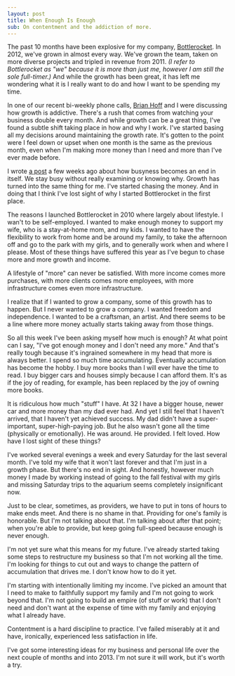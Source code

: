 ```yaml
---
layout: post
title: When Enough Is Enough
sub: On contentment and the addiction of more.
---
```


The past 10 months have been explosive for my company, [Bottlerocket](http://www.bottlerocketcreative.com). In 2012, we've grown in almost every way. We've grown the team, taken on more diverse projects and tripled in revenue from 2011. *(I refer to Bottlerocket as "we" because it is more than just me, however I am still the sole full-timer.)* And while the growth has been great, it has left me wondering what it is I really want to do and how I want to be spending my time. 

In one of our recent bi-weekly phone calls, [Brian Hoff](http://www.thedesigncubicle.com) and I were discussing how growth is addictive. There's a rush that comes from watching your business double every month. And while growth can be a great thing, I've found a subtle shift taking place in how and why I work. I've started basing all my decisions around maintaining the growth rate. It's gotten to the point were I feel down or upset when one month is the same as the previous month, even when I'm making more money than I need and more than I've ever made before. 

I wrote [a post](http://thegentlymad.com/2012/09/21/in-search-of-depth/) a few weeks ago about how busyness becomes an end in itself. We stay busy without really examining or knowing why. Growth has turned into the same thing for me. I've started chasing the money. And in doing that I think I've lost sight of why I started Bottlerocket in the first place. 

The reasons I launched Bottlerocket in 2010 where largely about lifestyle. I wan't to be self-employed. I wanted to make enough money to support my wife, who is a stay-at-home mom, and my kids. I wanted to have the flexibility to work from home and be around my family, to take the afternoon off and go to the park with my girls, and to generally work when and where I please. Most of these things have suffered this year as I've begun to chase more and more growth and income. 

A lifestyle of "more" can never be satisfied. With more income comes more purchases, with more clients comes more employees, with more infrastructure comes even more infrastructure. 

I realize that if I wanted to grow a company, some of this growth has to happen. But I never wanted to grow a company. I wanted freedom and independence. I wanted to be a craftsman, an artist. And there seems to be a line where more money actually starts taking away from those things. 

So all this week I've been asking myself how much is enough? At what point can I say, "I've got enough money and I don't need any more." And that's really tough because it's ingrained somewhere in my head that more is always better. I spend so much time accumulating. Eventually accumulation has become the hobby. I buy more books than I will ever have the time to read. I buy bigger cars and houses simply because I can afford them. It's as if the joy of reading, for example, has been replaced by the joy of owning more books. 

It is ridiculous how much "stuff" I have. At 32 I have a bigger house, newer car and more money than my dad ever had. And yet I still feel that I haven't arrived, that I haven't yet achieved success. My dad didn't have a super-important, super-high-paying job. But he also wasn't gone all the time (physically or emotionally). He was around. He provided. I felt loved. How have I lost sight of these things?

I've worked several evenings a week and every Saturday for the last several month. I've told my wife that it won't last forever and that I'm just in a growth phase. But there's no end in sight. And honestly, however much money I made by working instead of going to the fall festival with my girls and missing Saturday trips to the aquarium seems completely insignificant now.  

Just to be clear, sometimes, as providers, we have to put in tons of hours to make ends meet. And there is no shame in that. Providing for one's family is honorable. But I'm not talking about that. I'm talking about after that point; when you're able to provide, but keep going full-speed because enough is never enough. 

I'm not yet sure what this means for my future. I've already started taking some steps to restructure my business so that I'm not working all the time. I'm looking for things to cut out and ways to change the pattern of accumulation that drives me. I don't know how to do it yet. 

I'm starting with intentionally limiting my income. I've picked an amount that I need to make to faithfully support my family and I'm not going to work beyond that. I'm not going to build an empire (of stuff or work) that I don't need and don't want at the expense of time with my family and enjoying what I already have. 

Contentment is a hard discipline to practice. I've failed miserably at it and have, ironically, experienced less satisfaction in life.

I've got some interesting ideas for my business and personal life over the next couple of months and into 2013. I'm not sure it will work, but it's worth a try. 
